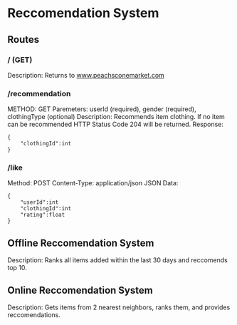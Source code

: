 # Reccomendation System

## Routes
### / (GET)
Description: Returns to www.peachsconemarket.com
### /recommendation
METHOD: GET
Paremeters: userId (required), gender (required), clothingType (optional)
Description: Recommends item clothing. If no item can be recommended HTTP Status Code 204 will be returned.
Response:
```
{
    "clothingId":int
}
```
### /like 
Method: POST
Content-Type: application/json
JSON Data: 
```
{
    "userId":int
    "clothingId":int
    "rating":float
}
```

## Offline Reccomendation System
Description: Ranks all items added within the last 30 days and reccomends top 10.

## Online Reccomendation System
Description: Gets items from 2 nearest neighbors, ranks them, and provides reccomendations.